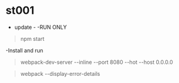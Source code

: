 # st001

- update - 
-RUN ONLY 

>   npm start

-Install and run

>   webpack-dev-server --inline --port 8080 --hot --host 0.0.0.0
 
>   webpack --display-error-details
